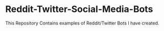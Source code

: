 # Reddit-Twitter-Social-Media-Bots
This Repository Contains examples of Reddit/Twitter Bots I have created. 
